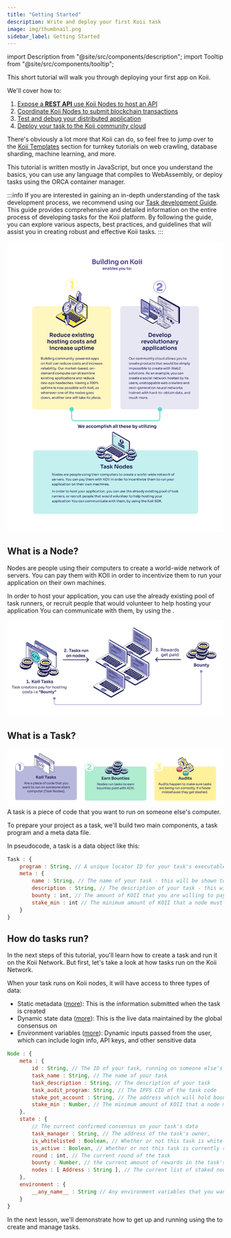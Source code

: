 ```yaml
---
title: "Getting Started"
description: Write and deploy your first Koii task
image: img/thumbnail.png
sidebar_label: Getting Started
---
```


import Description from "@site/src/components/description";
import Tooltip from "@site/src/components/tooltip";

This short tutorial will walk you through deploying your first app on Koii.

We'll cover how to:

1. [Expose a **REST API** use Koii Nodes to host an API](/quickstart/hello-world/get-request)
2. [Coordinate Koii Nodes to submit blockchain transactions](/quickstart/hello-world/task)
3. [Test and debug your distributed application](/quickstart/hello-world/local-test)
4. [Deploy your task to the Koii community cloud](/quickstart/hello-world/deployment)

There's obviously a lot more that Koii can do, so feel free to jump over to the [Koii Templates](/tutorials/koii-apps/introduction) section for turnkey tutorials on web crawling, database sharding, machine learning, and more.

This tutorial is written mostly in JavaScript, but once you understand the basics, you can use any language that compiles to WebAssembly, or deploy tasks using the ORCA container manager.

:::info
If you are interested in gaining an in-depth understanding of the task development process, we recommend using our [Task development Guide](/develop/write-a-koii-task/task-development-guide/). This guide provides comprehensive and detailed information on the entire process of developing tasks for the Koii platform. By following the guide, you can explore various aspects, best practices, and guidelines that will assist you in creating robust and effective Koii tasks.
:::

![banner](../img/buildingonkoii.svg)

<!-- There are many reasons to build on Koii, but here are the two of the big ones:

1.  **Reduce existing hosting costs and increase uptime**

    Building community-powered apps on Koii can [reduce costs](/concepts/distributed-cloud/reduced-computing-costs) and [increase reliability](/concepts/distributed-cloud/better-data).
    Our market-based, on-demand compute can streamline existing applications and reduce dev-ops headaches. Having a **100% uptime** is now possible with Koii, as whenever one of the nodes goes down, another one will take its place.

2.  **Develop revolutionary applications**

    Our community cloud allows you to create products that would be simply impossible to create with Web2 solutions. As an example, you can create a social network hosted by its users, unstoppable web crawlers and next-generation neural networks trained with hard-to-obtain data, and much more. -->

<!-- add line break below -->

<!-- We accomplish all these by utilizing <Tooltip text="Koii Nodes"/>.
 -->

## What is a Node?

Nodes are people using their computers to create a world-wide network of servers. You can pay them with KOII in order to incentivize them to run your application on their own machines.

In order to host your application, you can use the already existing pool of task runners, or recruit people that would volunteer to help hosting your application You can communicate with them, by using the <Tooltip text="Koii SDK"/>.

![banner](../img/nodesandtasks.svg)

## What is a Task?

![banner](../img/whataretaskssimplified.svg)
A task is a piece of code that you want to run on someone else's computer.

To prepare your project as a task, we'll build two main components, a task program and a meta data file.

In pseudocode, a task is a data object like this:

```js
Task : {
    program : String, // A unique locator ID for your task's executable file (i.e. an IPFS CID)
    meta : {
        name : String, // The name of your task - this will be shown to node operators
        description : String, // The description of your task - this will be shown to node operators
        bounty : int, // The amount of KOII that you are willing to pay to run your task
        stake_min : int // The minimum amount of KOII that a node must stake to run your task
    }
}
```

## How do tasks run?

In the next steps of this tutorial, you'll learn how to create a task and run it on the Koii Network. But first, let's take a look at how tasks run on the Koii Network.

When your task runs on Koii nodes, it will have access to three types of data:

- Static metadata ([more](/develop/write-a-koii-task/task-development-kit-tdk/using-the-task-namespace/task-state)): This is the information submitted when the task is created
- Dynamic state data ([more](/develop/write-a-koii-task/task-development-kit-tdk/using-the-task-namespace/task-state)): This is the live data maintained by the global consensus on <Tooltip text="K2"/>
- Environment variables ([more](/develop/write-a-koii-task/task-development-kit-tdk/using-the-task-namespace/keys-and-secrets)): Dynamic inputs passed from the user, which can include login info, API keys, and other sensitive data

```js
Node : {
    meta : {
        id : String, // The ID of your task, running on someone else's computer
        task_name : String, // The name of your task
        task_description : String, // The description of your task
        task_audit_program: String, // The IPFS CID of the task code
        stake_pot_account : String, // The address which will hold bounty rewards and collateral
        stake_min : Number, // The minimum amount of KOII that a node must stake to run your task
    },
    state : {
        // The current confirmed consensus on your task's data
        task_manager : String, // The address of the task's owner,
        is_whitelisted : Boolean, // Whether or not this task is whitelisted to run on nodes
        is_active : Boolean, // Whether or not this task is currently running on nodes
        round : int, // The current round of the task
        bounty : Number, // the current amount of rewards in the task's bounty pool
        nodes : [ Address : String ], // The current list of staked nodes participating in this task
    },
    environment : {
        __any_name__ : String // Any environment variables that you want node operators to pass to your task
    }
}
```

In the next lesson, we'll demonstrate how to get up and running using the <Tooltip text="Koii SDK"/> to create and manage tasks.

<!-- line break -->
